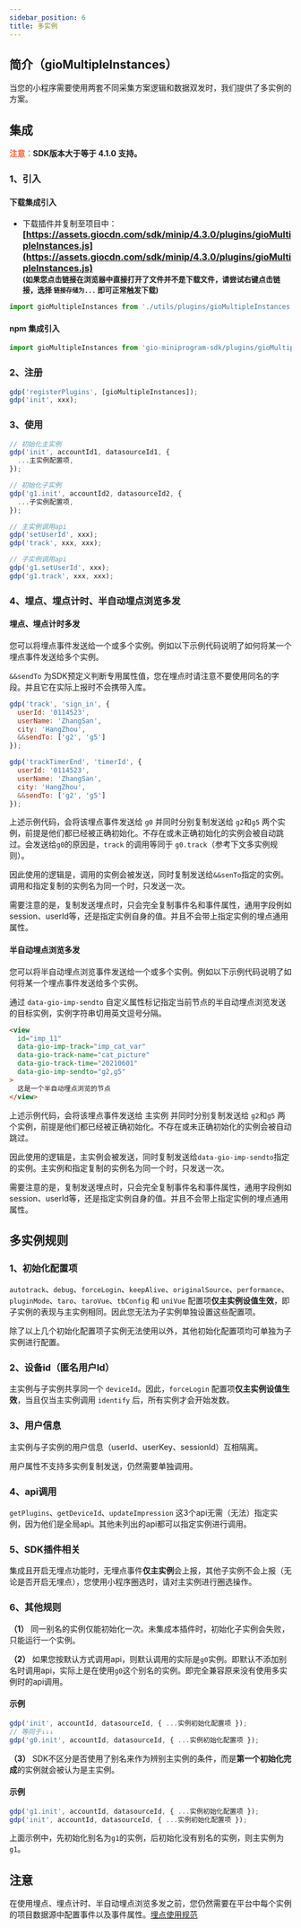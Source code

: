 ```yaml
---
sidebar_position: 6
title: 多实例
---
```

## 简介（gioMultipleInstances）

当您的小程序需要使用两套不同采集方案逻辑和数据双发时，我们提供了多实例的方案。

## 集成

**<font color="#FC5F3A">注意：</font>SDK版本大于等于 4.1.0 支持。**

### 1、引入

#### 下载集成引入

- 下载插件并复制至项目中：
  **<font size="3">[https://assets.giocdn.com/sdk/minip/4.3.0/plugins/gioMultipleInstances.js](https://assets.giocdn.com/sdk/minip/4.3.0/plugins/gioMultipleInstances.js)</font>**<br/>
  **<font size="2">(如果您点击链接在浏览器中直接打开了文件并不是下载文件，请尝试右键点击链接，选择 `链接存储为...` 即可正常触发下载)</font>**

```js
import gioMultipleInstances from './utils/plugins/gioMultipleInstances';
```

#### npm 集成引入

```js
import gioMultipleInstances from 'gio-miniprogram-sdk/plugins/gioMultipleInstances';
```

### 2、注册

```js
gdp('registerPlugins', [gioMultipleInstances]);
gdp('init', xxx);
```

### 3、使用

```js
// 初始化主实例
gdp('init', accountId1, datasourceId1, {
  ...主实例配置项,
});

// 初始化子实例
gdp('g1.init', accountId2, datasourceId2, {
  ...子实例配置项,
});

// 主实例调用api
gdp('setUserId', xxx);
gdp('track', xxx, xxx);

// 子实例调用api
gdp('g1.setUserId', xxx);
gdp('g1.track', xxx, xxx);
```

### 4、埋点、埋点计时、半自动埋点浏览多发

#### 埋点、埋点计时多发

您可以将埋点事件发送给一个或多个实例。例如以下示例代码说明了如何将某一个埋点事件发送给多个实例。

`&&sendTo` 为SDK预定义判断专用属性值，您在埋点时请注意不要使用同名的字段。并且它在实际上报时不会携带入库。

```js
gdp('track', 'sign_in', {
  userId: '0114523',
  userName: 'ZhangSan',
  city: 'HangZhou',
  &&sendTo: ['g2', 'g5']
});

gdp('trackTimerEnd', 'timerId', {
  userId: '0114523',
  userName: 'ZhangSan',
  city: 'HangZhou',
  &&sendTo: ['g2', 'g5']
});
```

上述示例代码，会将该埋点事件发送给 `g0` 并同时分别复制发送给 `g2`和`g5` 两个实例，前提是他们都已经被正确初始化。不存在或未正确初始化的实例会被自动跳过。会发送给`g0`的原因是，`track` 的调用等同于 `g0.track`（参考下文多实例规则）。

因此使用的逻辑是，调用的实例会被发送，同时复制发送给`&&senTo`指定的实例。调用和指定复制的实例名为同一个时，只发送一次。

需要注意的是，复制发送埋点时，只会完全复制事件名和事件属性，通用字段例如session、userId等，还是指定实例自身的值。并且不会带上指定实例的埋点通用属性。

#### 半自动埋点浏览多发

您可以将半自动埋点浏览事件发送给一个或多个实例。例如以下示例代码说明了如何将某一个埋点事件发送给多个实例。

通过 `data-gio-imp-sendto` 自定义属性标记指定当前节点的半自动埋点浏览发送的目标实例，实例字符串切用英文逗号分隔。

```html
<view
  id="imp_11"
  data-gio-imp-track="imp_cat_var"
  data-gio-track-name="cat_picture"
  data-gio-track-time="20210601"
  data-gio-imp-sendto="g2,g5"
>
  这是一个半自动埋点浏览的节点
</view>
```

上述示例代码，会将该埋点事件发送给 主实例 并同时分别复制发送给 `g2`和`g5` 两个实例，前提是他们都已经被正确初始化。不存在或未正确初始化的实例会被自动跳过。

因此使用的逻辑是，主实例会被发送，同时复制发送给`data-gio-imp-sendto`指定的实例。主实例和指定复制的实例名为同一个时，只发送一次。

需要注意的是，复制发送埋点时，只会完全复制事件名和事件属性，通用字段例如session、userId等，还是指定实例自身的值。并且不会带上指定实例的埋点通用属性。

## 多实例规则

### 1、初始化配置项

 `autotrack`、`debug`、`forceLogin`、`keepAlive`、`originalSource`、`performance`、`pluginMode`、`taro`、`taroVue`、`tbConfig` 和 `uniVue` 配置项**仅主实例设值生效**，即子实例的表现与主实例相同。因此您无法为子实例单独设置这些配置项。

除了以上几个初始化配置项子实例无法使用以外，其他初始化配置项均可单独为子实例进行配置。

### 2、设备id（匿名用户Id）

主实例与子实例共享同一个 `deviceId`。因此，`forceLogin` 配置项**仅主实例设值生效**，当且仅当主实例调用 `identify` 后，所有实例才会开始发数。

### 3、用户信息

主实例与子实例的用户信息（userId、userKey、sessionId）互相隔离。

用户属性不支持多实例复制发送，仍然需要单独调用。

### 4、api调用

`getPlugins`、`getDeviceId`、`updateImpression` 这3个api无需（无法）指定实例，因为他们是全局api。其他未列出的api都可以指定实例进行调用。

### 5、SDK插件相关

集成且开启无埋点功能时，无埋点事件**仅主实例**会上报，其他子实例不会上报（无论是否开启无埋点），您使用小程序圈选时，请对主实例进行圈选操作。

### 6、其他规则

**（1）** 同一别名的实例仅能初始化一次。未集成本插件时，初始化子实例会失败，只能运行一个实例。

**（2）** 如果您按默认方式调用api，则默认调用的实际是`g0`实例。即默认不添加别名时调用api，实际上是在使用`g0`这个别名的实例。即完全兼容原来没有使用多实例时的api调用。

#### 示例

```js
gdp('init', accountId, datasourceId, { ...实例初始化配置项 });
// 等同于↓↓↓
gdp('g0.init', accountId, datasourceId, { ...实例初始化配置项 });
```

**（3）** SDK不区分是否使用了别名来作为辨别主实例的条件，而是**第一个初始化完成**的实例就会被认为是主实例。

#### 示例

```js
gdp('g1.init', accountId, datasourceId, { ...实例初始化配置项 });
gdp('init', accountId, datasourceId, { ...实例初始化配置项 });
```

上面示例中，先初始化别名为`g1`的实例，后初始化没有别名的实例，则主实例为`g1`。

## 注意

在使用埋点、埋点计时、半自动埋点浏览多发之前，您仍然需要在平台中每个实例的项目数据源中配置事件以及事件属性。[埋点使用规范](/knowledge/basicknowledge/trackEventUse)
